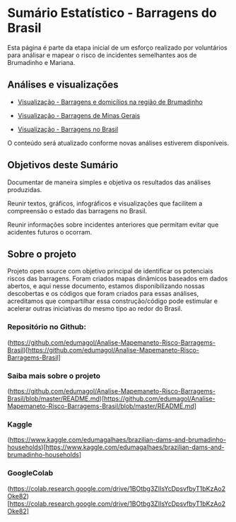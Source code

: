 # Sumário Estatístico  - Barragens do Brasil #

Esta página é parte da etapa inicial de um esforço realizado por voluntários para análisar e mapear o risco de incidentes semelhantes aos de Brumadinho e Mariana.

## Análises e visualizações ## 

* [ Visualização - Barragens e domicílios na região de Brumadinho ]( https://luizbweb.github.io/docs/barragens_brumadinho.html )

* [ Visualização - Barragens de Minas Gerais ]( https://luizbweb.github.io/docs/barragens_mg.html )

* [ Visualização - Barragens no Brasil ]( https://luizbweb.github.io/docs/barragens_brasil.html )

O conteúdo será atualizado conforme novas análises estiverem disponíveis.  

##  Objetivos deste Sumário ##

Documentar de maneira simples e objetiva os resultados das análises produzidas.

Reunir textos, gráficos, infográficos e visualizações que facilitem a compreensão o estado das barragens no Brasil.

Reunir informações sobre incidentes anteriores que permitam evitar que acidentes futuros o ocorram.

## Sobre o projeto ##

Projeto open source com objetivo principal de identificar os potenciais riscos das barragens. Foram criados mapas dinâmicos baseados em dados abertos, e aqui nesse documento, estamos disponibilizando nossas descobertas e os códigos que foram criados para essas análises, acreditamos que compartilhar essa construção/código pode estimular e acelerar outras iniciativas do mesmo tipo ao redor do Brasil.    
    
### Repositório no Github: ###

(https://github.com/edumagol/Analise-Mapemaneto-Risco-Barragems-Brasil)[https://github.com/edumagol/Analise-Mapemaneto-Risco-Barragems-Brasil]
     
### Saiba mais sobre o projeto ###

(https://github.com/edumagol/Analise-Mapemaneto-Risco-Barragems-Brasil/blob/master/README.md)[https://github.com/edumagol/Analise-Mapemaneto-Risco-Barragems-Brasil/blob/master/README.md]
    
### Kaggle ###

(https://www.kaggle.com/edumagalhaes/brazilian-dams-and-brumadinho-households)[https://www.kaggle.com/edumagalhaes/brazilian-dams-and-brumadinho-households]
     
### GoogleColab ###
 
(https://colab.research.google.com/drive/1BOtbg3ZIIsYcDpsvfbyT1bKzAo2Oke82)[https://colab.research.google.com/drive/1BOtbg3ZIIsYcDpsvfbyT1bKzAo2Oke82]
